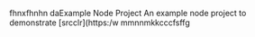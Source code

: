 fhnxfhnhn daExample Node Project
An example node project to demonstrate [srcclr](https:/w
mmnnmkkcccfsffg
